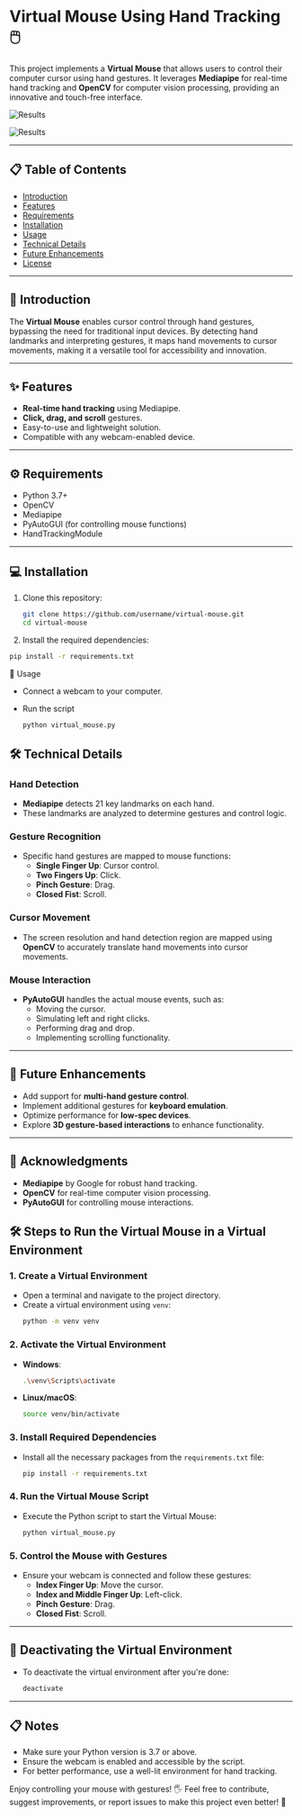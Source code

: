 # Virtual Mouse Using Hand Tracking 🖱️

This project implements a **Virtual Mouse** that allows users to control their computer cursor using hand gestures. It leverages **Mediapipe** for real-time hand tracking and **OpenCV** for computer vision processing, providing an innovative and touch-free interface.

![Results](https://github.com/manumishra12/Virtual-Mouse/blob/main/Images/1.png)


![Results](https://github.com/manumishra12/Virtual-Mouse/blob/main/Images/2.png)

---

## 📋 Table of Contents
- [Introduction](#introduction)
- [Features](#features)
- [Requirements](#requirements)
- [Installation](#installation)
- [Usage](#usage)
- [Technical Details](#technical-details)
- [Future Enhancements](#future-enhancements)
- [License](#license)

---

## 📖 Introduction

The **Virtual Mouse** enables cursor control through hand gestures, bypassing the need for traditional input devices. By detecting hand landmarks and interpreting gestures, it maps hand movements to cursor movements, making it a versatile tool for accessibility and innovation.

---

## ✨ Features

- **Real-time hand tracking** using Mediapipe.
- **Click, drag, and scroll** gestures.
- Easy-to-use and lightweight solution.
- Compatible with any webcam-enabled device.

---

## ⚙️ Requirements

- Python 3.7+
- OpenCV
- Mediapipe
- PyAutoGUI (for controlling mouse functions)
- HandTrackingModule

---

## 💻 Installation

1. Clone this repository:
   ```bash
   git clone https://github.com/username/virtual-mouse.git
   cd virtual-mouse
   ```

2. Install the required dependencies:
  ```bash
  pip install -r requirements.txt
   ```

🚀 Usage
- Connect a webcam to your computer.
- Run the script

  ```bash
  python virtual_mouse.py
  ```

## 🛠️ Technical Details

### **Hand Detection**
- **Mediapipe** detects 21 key landmarks on each hand.
- These landmarks are analyzed to determine gestures and control logic.

### **Gesture Recognition**
- Specific hand gestures are mapped to mouse functions:
  - **Single Finger Up**: Cursor control.
  - **Two Fingers Up**: Click.
  - **Pinch Gesture**: Drag.
  - **Closed Fist**: Scroll.

### **Cursor Movement**
- The screen resolution and hand detection region are mapped using **OpenCV** to accurately translate hand movements into cursor movements.

### **Mouse Interaction**
- **PyAutoGUI** handles the actual mouse events, such as:
  - Moving the cursor.
  - Simulating left and right clicks.
  - Performing drag and drop.
  - Implementing scrolling functionality.

---

## 🚀 Future Enhancements

- Add support for **multi-hand gesture control**.
- Implement additional gestures for **keyboard emulation**.
- Optimize performance for **low-spec devices**.
- Explore **3D gesture-based interactions** to enhance functionality.

---

## 🌟 Acknowledgments

- **Mediapipe** by Google for robust hand tracking.
- **OpenCV** for real-time computer vision processing.
- **PyAutoGUI** for controlling mouse interactions.


## 🛠️ Steps to Run the Virtual Mouse in a Virtual Environment

### 1. **Create a Virtual Environment**
   - Open a terminal and navigate to the project directory.
   - Create a virtual environment using `venv`:
     ```bash
     python -m venv venv
     ```

### 2. **Activate the Virtual Environment**
   - **Windows**:
     ```bash
     .\venv\Scripts\activate
     ```
   - **Linux/macOS**:
     ```bash
     source venv/bin/activate
     ```

### 3. **Install Required Dependencies**
   - Install all the necessary packages from the `requirements.txt` file:
     ```bash
     pip install -r requirements.txt
     ```

### 4. **Run the Virtual Mouse Script**
   - Execute the Python script to start the Virtual Mouse:
     ```bash
     python virtual_mouse.py
     ```

### 5. **Control the Mouse with Gestures**
   - Ensure your webcam is connected and follow these gestures:
     - **Index Finger Up**: Move the cursor.
     - **Index and Middle Finger Up**: Left-click.
     - **Pinch Gesture**: Drag.
     - **Closed Fist**: Scroll.

---

## 🔄 Deactivating the Virtual Environment
   - To deactivate the virtual environment after you're done:
     ```bash
     deactivate
     ```

---

## 📋 Notes
- Make sure your Python version is 3.7 or above.
- Ensure the webcam is enabled and accessible by the script.
- For better performance, use a well-lit environment for hand tracking.

Enjoy controlling your mouse with gestures! 🖐️
Feel free to contribute, suggest improvements, or report issues to make this project even better! 🚀

